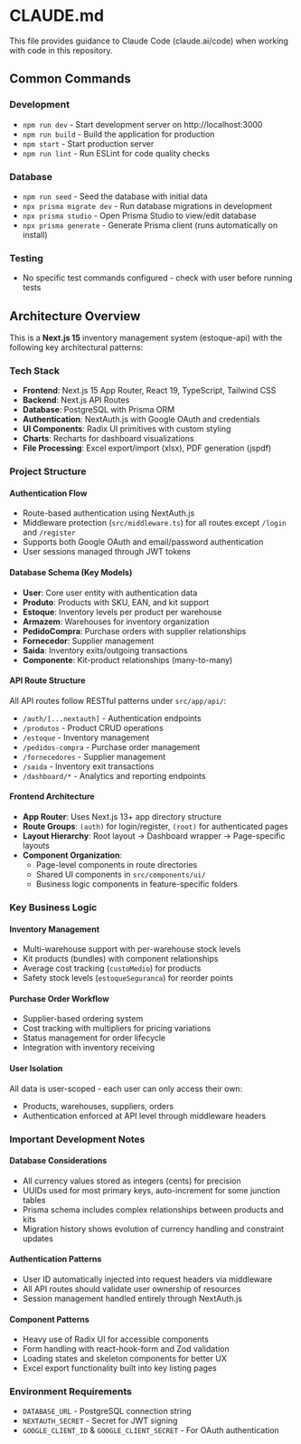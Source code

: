 # CLAUDE.md

This file provides guidance to Claude Code (claude.ai/code) when working with code in this repository.

## Common Commands

### Development
- `npm run dev` - Start development server on http://localhost:3000
- `npm run build` - Build the application for production
- `npm start` - Start production server
- `npm run lint` - Run ESLint for code quality checks

### Database
- `npm run seed` - Seed the database with initial data
- `npx prisma migrate dev` - Run database migrations in development
- `npx prisma studio` - Open Prisma Studio to view/edit database
- `npx prisma generate` - Generate Prisma client (runs automatically on install)

### Testing
- No specific test commands configured - check with user before running tests

## Architecture Overview

This is a **Next.js 15** inventory management system (estoque-api) with the following key architectural patterns:

### Tech Stack
- **Frontend**: Next.js 15 App Router, React 19, TypeScript, Tailwind CSS
- **Backend**: Next.js API Routes
- **Database**: PostgreSQL with Prisma ORM
- **Authentication**: NextAuth.js with Google OAuth and credentials
- **UI Components**: Radix UI primitives with custom styling
- **Charts**: Recharts for dashboard visualizations
- **File Processing**: Excel export/import (xlsx), PDF generation (jspdf)

### Project Structure

#### Authentication Flow
- Route-based authentication using NextAuth.js
- Middleware protection (`src/middleware.ts`) for all routes except `/login` and `/register`
- Supports both Google OAuth and email/password authentication
- User sessions managed through JWT tokens

#### Database Schema (Key Models)
- **User**: Core user entity with authentication data
- **Produto**: Products with SKU, EAN, and kit support
- **Estoque**: Inventory levels per product per warehouse
- **Armazem**: Warehouses for inventory organization
- **PedidoCompra**: Purchase orders with supplier relationships
- **Fornecedor**: Supplier management
- **Saida**: Inventory exits/outgoing transactions
- **Componente**: Kit-product relationships (many-to-many)

#### API Route Structure
All API routes follow RESTful patterns under `src/app/api/`:
- `/auth/[...nextauth]` - Authentication endpoints
- `/produtos` - Product CRUD operations
- `/estoque` - Inventory management
- `/pedidos-compra` - Purchase order management
- `/fornecedores` - Supplier management
- `/saida` - Inventory exit transactions
- `/dashboard/*` - Analytics and reporting endpoints

#### Frontend Architecture
- **App Router**: Uses Next.js 13+ app directory structure
- **Route Groups**: `(auth)` for login/register, `(root)` for authenticated pages
- **Layout Hierarchy**: Root layout → Dashboard wrapper → Page-specific layouts
- **Component Organization**: 
  - Page-level components in route directories
  - Shared UI components in `src/components/ui/`
  - Business logic components in feature-specific folders

### Key Business Logic

#### Inventory Management
- Multi-warehouse support with per-warehouse stock levels
- Kit products (bundles) with component relationships
- Average cost tracking (`custoMedio`) for products
- Safety stock levels (`estoqueSeguranca`) for reorder points

#### Purchase Order Workflow
- Supplier-based ordering system
- Cost tracking with multipliers for pricing variations
- Status management for order lifecycle
- Integration with inventory receiving

#### User Isolation
All data is user-scoped - each user can only access their own:
- Products, warehouses, suppliers, orders
- Authentication enforced at API level through middleware headers

### Important Development Notes

#### Database Considerations
- All currency values stored as integers (cents) for precision
- UUIDs used for most primary keys, auto-increment for some junction tables
- Prisma schema includes complex relationships between products and kits
- Migration history shows evolution of currency handling and constraint updates

#### Authentication Patterns
- User ID automatically injected into request headers via middleware
- All API routes should validate user ownership of resources
- Session management handled entirely through NextAuth.js

#### Component Patterns
- Heavy use of Radix UI for accessible components
- Form handling with react-hook-form and Zod validation
- Loading states and skeleton components for better UX
- Excel export functionality built into key listing pages

### Environment Requirements
- `DATABASE_URL` - PostgreSQL connection string
- `NEXTAUTH_SECRET` - Secret for JWT signing
- `GOOGLE_CLIENT_ID` & `GOOGLE_CLIENT_SECRET` - For OAuth authentication